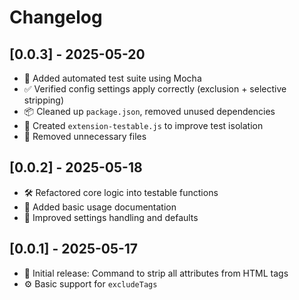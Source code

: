 # Changelog

## \[0.0.3] - 2025-05-20

* 🔧 Added automated test suite using Mocha
* ✅ Verified config settings apply correctly (exclusion + selective stripping)
* 📦 Cleaned up `package.json`, removed unused dependencies
* 🧪 Created `extension-testable.js` to improve test isolation
* 🧹 Removed unnecessary files

## \[0.0.2] - 2025-05-18

* 🛠 Refactored core logic into testable functions
* 📄 Added basic usage documentation
* 🔄 Improved settings handling and defaults

## \[0.0.1] - 2025-05-17

* 🎉 Initial release: Command to strip all attributes from HTML tags
* ⚙ Basic support for `excludeTags`
